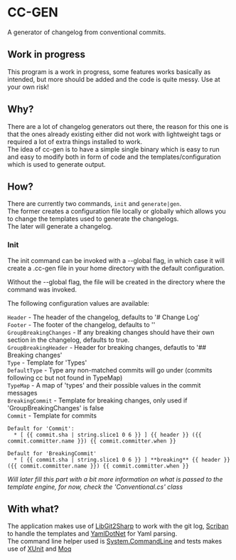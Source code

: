 # CC-GEN

A generator of changelog from conventional commits.

## Work in progress

This program is a work in progress, some features works basically as intended, 
but more should be added and the code is quite messy.
Use at your own risk!

## Why?

There are a lot of changelog generators out there, the reason for this one is 
that the ones already existing either did not work with lightweight tags
or required a lot of extra things installed to work.  
The idea of cc-gen is to have a simple single binary which is easy to
run and easy to modify both in form of code and the templates/configuration
which is used to generate output.

## How?

There are currently two commands, `init` and `generate|gen`.  
The former creates a configuration file locally or globally which allows
you to change the templates used to generate the changelogs.  
The later will generate a changelog.

### Init

The init command can be invoked with a --global flag, in which case it will
create a .cc-gen file in your home directory with the default configuration.  

Without the --global flag, the file will be created in the directory where
the command was invoked.

The following configuration values are available:

`Header` - The header of the changelog, defaults to '# Change Log'  
`Footer` - The footer of the changelog, defaults to ''  
`GroupBreakingChanges` - If any breaking changes should have their own section
in the changelog, defaults to true.  
`GroupBreakingHeader` - Header for breaking changes, defautls to '## Breaking changes'  
`Type` - Template for 'Types'  
`DefaultType` - Type any non-matched commits will go under (commits following cc but not found in TypeMap)  
`TypeMap` - A map of 'types' and their possible values in the commit messages  
`BreakingCommit` - Template for breaking changes, only used if 'GroupBreakingChanges' is false  
`Commit` - Template for commits  

```text 
Default for 'Commit':
  * [ {{ commit.sha | string.slice1 0 6 }} ] {{ header }} ({{ commit.committer.name }}) {{ commit.committer.when }}  

Default for 'BreakingCommit' 
  * [ {{ commit.sha | string.slice1 0 6 }} ] **breaking** {{ header }} ({{ commit.committer.name }}) {{ commit.committer.when }}  
```

_Will later fill this part with a bit more information on what is passed to the template engine,
for now, check the 'Conventional.cs' class_

## With what?

The application makes use of [LibGit2Sharp](https://github.com/libgit2/libgit2sharp/) to 
work with the git log, [Scriban](https://github.com/scriban/scriban) to handle the templates 
and [YamlDotNet](https://github.com/aaubry/YamlDotNet) for Yaml parsing.  
The command line helper used is [System.CommandLine](https://github.com/dotnet/command-line-api) 
and tests makes use of [XUnit](https://xunit.net/) and [Moq](https://github.com/moq/moq)

